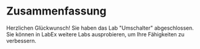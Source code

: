 # Zusammenfassung

Herzlichen Glückwunsch! Sie haben das Lab "Umschalter" abgeschlossen. Sie können in LabEx weitere Labs ausprobieren, um Ihre Fähigkeiten zu verbessern.
